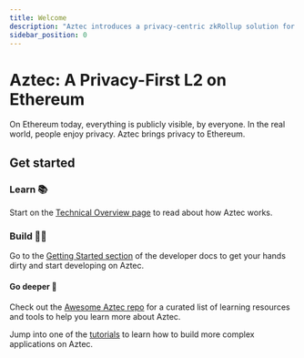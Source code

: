 ```yaml
---
title: Welcome
description: "Aztec introduces a privacy-centric zkRollup solution for Ethereum, enhancing confidentiality and scalability within the Ethereum ecosystem."
sidebar_position: 0
---
```


# Aztec: A Privacy-First L2 on Ethereum

On Ethereum today, everything is publicly visible, by everyone. In the real world, people enjoy privacy. Aztec brings privacy to Ethereum.

## Get started

### Learn 📚

Start on the [Technical Overview page](/aztec/aztec/core_components) to read about how Aztec works.

### Build 🧑‍💻

Go to the [Getting Started section](/getting_started/getting_started) of the developer docs to get your hands dirty and start developing on Aztec.

#### Go deeper 🔬

Check out the [Awesome Aztec repo](https://github.com/AztecProtocol/awesome-aztec) for a curated list of learning resources and tools to help you learn more about Aztec.

Jump into one of the [tutorials](/tutorials/tutorials/contract_tutorials/private_voting_contract.md) to learn how to build more complex applications on Aztec.
